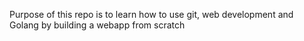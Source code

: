 Purpose of this repo is to learn how to use git, web development and Golang by building a webapp from scratch
